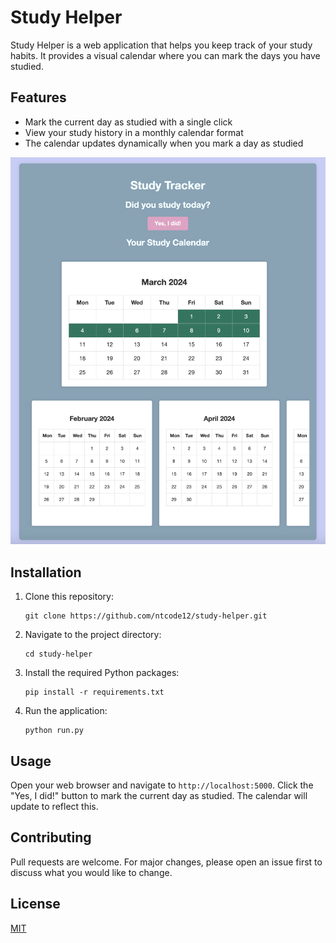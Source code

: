 # Study Helper

Study Helper is a web application that helps you keep track of your study habits. It provides a visual calendar where you can mark the days you have studied.

## Features

- Mark the current day as studied with a single click
- View your study history in a monthly calendar format
- The calendar updates dynamically when you mark a day as studied

![Alt text](images/webapp_preview.png)
## Installation

1. Clone this repository:
    ```
    git clone https://github.com/ntcode12/study-helper.git
    ```
2. Navigate to the project directory:
    ```
    cd study-helper
    ```
3. Install the required Python packages:
    ```
    pip install -r requirements.txt
    ```
4. Run the application:
    ```
    python run.py
    ```

## Usage

Open your web browser and navigate to `http://localhost:5000`. Click the "Yes, I did!" button to mark the current day as studied. The calendar will update to reflect this.

## Contributing

Pull requests are welcome. For major changes, please open an issue first to discuss what you would like to change.

## License

[MIT](https://choosealicense.com/licenses/mit/)
```